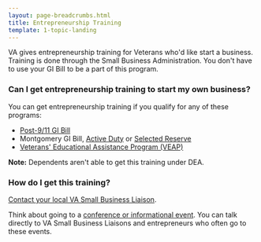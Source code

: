 ```yaml
---
layout: page-breadcrumbs.html
title: Entrepreneurship Training
template: 1-topic-landing
---
```



VA gives entrepreneurship training for Veterans who'd like start a business. Training is done through the Small Business Administration. You don't have to use your GI Bill to be a part of this program.

<div class="call-out" markdown="1">

### Can I get entrepreneurship training to start my own business?

You can get entrepreneurship training if you qualify for any of these programs:

- [Post-9/11 GI Bill](/education/gi-bill/post-9-11)
- Montgomery GI Bill, [Active Duty](/education/gi-bill/montgomery-active-duty) or [Selected Reserve](/education/gi-bill/montgomery-selected-reserve)
- [Veterans' Educational Assistance Program (VEAP)](/education/other-educational-assistance-programs/veap)

**Note:** Dependents aren't able to get this training under DEA.

</div>

### How do I get this training? 

[Contact your local VA Small Business Liaison](http://www.va.gov/osdbu/about/contacts.asp).

Think about going to a [conference or informational event](http://www.va.gov/osdbu/library/events.asp). You can talk directly to VA Small Business Liaisons and entrepreneurs who often go to these events. 

